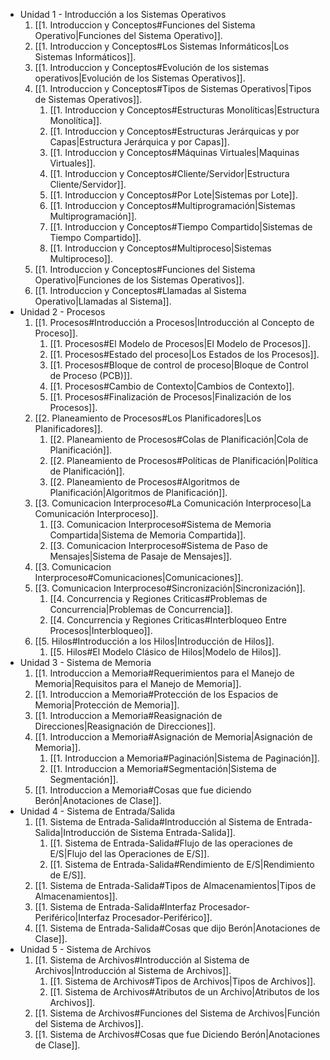 - Unidad 1 - Introducción a los Sistemas Operativos
	1. [[1. Introduccion y Conceptos#Funciones del Sistema Operativo|Funciones del Sistema Operativo]].
	2. [[1. Introduccion y Conceptos#Los Sistemas Informáticos|Los Sistemas Informáticos]].
	3. [[1. Introduccion y Conceptos#Evolución de los sistemas operativos|Evolución de los Sistemas Operativos]].
	4. [[1. Introduccion y Conceptos#Tipos de Sistemas Operativos|Tipos de Sistemas Operativos]].
		1. [[1. Introduccion y Conceptos#Estructuras Monolíticas|Estructura Monolítica]].
		2. [[1. Introduccion y Conceptos#Estructuras Jerárquicas y por Capas|Estructura Jerárquica y por Capas]].
		3. [[1. Introduccion y Conceptos#Máquinas Virtuales|Maquinas Virtuales]].
		4. [[1. Introduccion y Conceptos#Cliente/Servidor|Estructura Cliente/Servidor]].
		5. [[1. Introduccion y Conceptos#Por Lote|Sistemas por Lote]].
		6. [[1. Introduccion y Conceptos#Multiprogramación|Sistemas Multiprogramación]].
		7. [[1. Introduccion y Conceptos#Tiempo Compartido|Sistemas de Tiempo Compartido]].
		8. [[1. Introduccion y Conceptos#Multiproceso|Sistemas Multiproceso]].
	5. [[1. Introduccion y Conceptos#Funciones del Sistema Operativo|Funciones de los Sistemas Operativos]].
	6. [[1. Introduccion y Conceptos#Llamadas al Sistema Operativo|Llamadas al Sistema]].
- Unidad 2 - Procesos
	1. [[1. Procesos#Introducción a Procesos|Introducción al Concepto de Proceso]].
		1. [[1. Procesos#El Modelo de Procesos|El Modelo de Procesos]].
		2. [[1. Procesos#Estado del proceso|Los Estados de los Procesos]].
		3. [[1. Procesos#Bloque de control de proceso|Bloque de Control de Proceso (PCB)]].
		4. [[1. Procesos#Cambio de Contexto|Cambios de Contexto]].
		5. [[1. Procesos#Finalización de Procesos|Finalización de los Procesos]].
	2. [[2. Planeamiento de Procesos#Los Planificadores|Los Planificadores]].
		1. [[2. Planeamiento de Procesos#Colas de Planificación|Cola de Planificación]].
		2. [[2. Planeamiento de Procesos#Políticas de Planificación|Política de Planificación]].
		3. [[2. Planeamiento de Procesos#Algoritmos de Planificación|Algoritmos de Planificación]].
	3. [[3. Comunicacion Interproceso#La Comunicación Interproceso|La Comunicación Interproceso]].
		1. [[3. Comunicacion Interproceso#Sistema de Memoria Compartida|Sistema de Memoria Compartida]].
		2. [[3. Comunicacion Interproceso#Sistema de Paso de Mensajes|Sistema de Pasaje de Mensajes]].
	4. [[3. Comunicacion Interproceso#Comunicaciones|Comunicaciones]].
	5. [[3. Comunicacion Interproceso#Sincronización|Sincronización]].
		1. [[4. Concurrencia y Regiones Criticas#Problemas de Concurrencia|Problemas de Concurrencia]].
		2. [[4. Concurrencia y Regiones Criticas#Interbloqueo Entre Procesos|Interbloqueo]].
	6. [[5. Hilos#Introducción a los Hilos|Introducción de Hilos]].
		1. [[5. Hilos#El Modelo Clásico de Hilos|Modelo de Hilos]].
- Unidad 3 - Sistema de Memoria
	1. [[1. Introduccion a Memoria#Requerimientos para el Manejo de Memoria|Requisitos para el Manejo de Memoria]].
	2. [[1. Introduccion a Memoria#Protección de los Espacios de Memoria|Protección de Memoria]].
	3. [[1. Introduccion a Memoria#Reasignación de Direcciones|Reasignación de Direcciones]].
	4. [[1. Introduccion a Memoria#Asignación de Memoria|Asignación de Memoria]].
		1. [[1. Introduccion a Memoria#Paginación|Sistema de Paginación]].
		2. [[1. Introduccion a Memoria#Segmentación|Sistema de Segmentación]].
	5. [[1. Introduccion a Memoria#Cosas que fue diciendo Berón|Anotaciones de Clase]].
- Unidad 4 - Sistema de Entrada/Salida
	1. [[1. Sistema de Entrada-Salida#Introducción al Sistema de Entrada-Salida|Introducción de Sistema Entrada-Salida]].
		1. [[1. Sistema de Entrada-Salida#Flujo de las operaciones de E/S|Flujo del las Operaciones de E/S]].
		2. [[1. Sistema de Entrada-Salida#Rendimiento de E/S|Rendimiento de E/S]].
	2. [[1. Sistema de Entrada-Salida#Tipos de Almacenamientos|Tipos de Almacenamientos]].
	3. [[1. Sistema de Entrada-Salida#Interfaz Procesador-Periférico|Interfaz Procesador-Periférico]].
	4. [[1. Sistema de Entrada-Salida#Cosas que dijo Berón|Anotaciones de Clase]].
- Unidad 5 - Sistema de Archivos
	1. [[1. Sistema de Archivos#Introducción al Sistema de Archivos|Introducción al Sistema de Archivos]].
		1. [[1. Sistema de Archivos#Tipos de Archivos|Tipos de Archivos]].
		2. [[1. Sistema de Archivos#Atributos de un Archivo|Atributos de los Archivos]].
	2. [[1. Sistema de Archivos#Funciones del Sistema de Archivos|Función del Sistema de Archivos]].
	3. [[1. Sistema de Archivos#Cosas que fue Diciendo Berón|Anotaciones de Clase]].